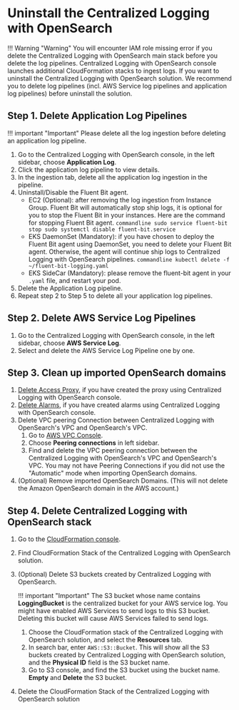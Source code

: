 # Uninstall the Centralized Logging with OpenSearch

!!! Warning "Warning"
    You will encounter IAM role missing error if you delete the Centralized Logging with OpenSearch main stack before you delete the log pipelines. Centralized Logging with OpenSearch console launches additional CloudFormation stacks to ingest logs. If you want to uninstall the Centralized Logging with OpenSearch solution.
    We recommend you to delete log pipelines (incl. AWS Service log pipelines and application log pipelines) before uninstall the solution.

## Step 1. Delete Application Log Pipelines

!!! important "Important"
    Please delete all the log ingestion before deleting an application log pipeline.

1. Go to the Centralized Logging with OpenSearch console, in the left sidebar, choose **Application Log**.
2. Click the application log pipeline to view details.
3. In the ingestion tab, delete all the application log ingestion in the pipeline.
4. Uninstall/Disable the Fluent Bit agent.
    - EC2 (Optional): after removing the log ingestion from Instance Group. Fluent Bit will automatically stop ship logs, it is optional for you to stop the Fluent Bit in your instances. Here are the command for stopping Fluent Bit agent.
          ```commandline
             sudo service fluent-bit stop
             sudo systemctl disable fluent-bit.service
          ```
    - EKS DaemonSet (Mandatory): if you have chosen to deploy the Fluent Bit agent using DaemonSet, you need to delete your Fluent Bit agent. Otherwise, the agent will continue ship logs to Centralized Logging with OpenSearch pipelines.
          ```commandline
             kubectl delete -f ~/fluent-bit-logging.yaml
          ```
    - EKS SideCar (Mandatory): please remove the fluent-bit agent in your `.yaml` file, and restart your pod.
5. Delete the Application Log pipeline.
6. Repeat step 2 to Step 5 to delete all your application log pipelines.

## Step 2. Delete AWS Service Log Pipelines

1. Go to the Centralized Logging with OpenSearch console, in the left sidebar, choose **AWS Service Log**.
2. Select and delete the AWS Service Log Pipeline one by one.

## Step 3. Clean up imported OpenSearch domains

1. [Delete Access Proxy](domains/proxy.md#delete-a-proxy), if you have created the proxy using Centralized Logging with OpenSearch console.
2. [Delete Alarms](domains/alarms.md#delete-alarms), if you have created alarms using Centralized Logging with OpenSearch console.
3. Delete VPC peering Connection between Centralized Logging with OpenSearch's VPC and OpenSearch's VPC.
    1. Go to [AWS VPC Console](https://console.aws.amazon.com/vpc/).
    2. Choose **Peering connections** in left sidebar.
    3. Find and delete the VPC peering connection between the Centralized Logging with OpenSearch's VPC and OpenSearch's VPC. You may not have Peering Connections if you did not use the "Automatic" mode when importing OpenSearch domains.
4. (Optional) Remove imported OpenSearch Domains. (This will not delete the Amazon OpenSearch domain in the AWS account.)

## Step 4. Delete Centralized Logging with OpenSearch stack

1. Go to the [CloudFormation console](https://console.aws.amazon.com/cloudfromation/).
2. Find CloudFormation Stack of the Centralized Logging with OpenSearch solution.
3. (Optional) Delete S3 buckets created by Centralized Logging with OpenSearch.

    !!! important "Important"
         The S3 bucket whose name contains **LoggingBucket** is the centralized bucket for your AWS service log. You might have enabled AWS Services to send logs to this S3 bucket. Deleting this bucket will cause AWS Services failed to send logs.

    1. Choose the CloudFormation stack of the Centralized Logging with OpenSearch solution, and select the **Resources** tab.
    2. In search bar, enter `AWS::S3::Bucket`. This will show all the S3 buckets created by Centralized Logging with OpenSearch solution, and the **Physical ID** field is the S3 bucket name.
    3. Go to S3 console, and find the S3 bucket using the bucket name. **Empty** and **Delete** the S3 bucket.

4. Delete the CloudFormation Stack of the Centralized Logging with OpenSearch solution